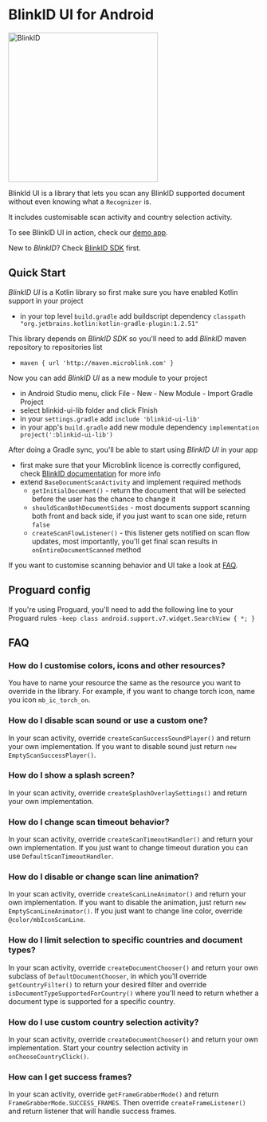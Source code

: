# BlinkID UI for Android
<a href="https://www.youtube.com/watch?v=nJBJtF7TgBQ" target="_blank">
	<img src="https://i.imgur.com/yBKxGTs.gif" alt="BlinkID" height=300> 
</a>
  
BlinkId UI is a library that lets you scan any BlinkID supported document without even knowing what a `Recognizer` is.

It includes customisable scan activity and country selection activity.

To see BlinkID UI in action, check our [demo app](https://play.google.com/store/apps/details?id=com.microblink.blinkidapp).

New to _BlinkID_? Check [BlinkID SDK](https://github.com/BlinkID/blinkid-android) first.

## <a name="quickStart"></a> Quick Start
_BlinkID UI_ is a Kotlin library so first make sure you have enabled Kotlin support in your project

* in your top level `build.gradle` add buildscript dependency `classpath "org.jetbrains.kotlin:kotlin-gradle-plugin:1.2.51"`

This library depends on _BlinkID SDK_ so you'll need to add _BlinkID_ maven repository to repositories list

* `maven { url 'http://maven.microblink.com' }`

Now you can add _BlinkID UI_ as a new module to your project

* in Android Studio menu, click File - New - New Module - Import Gradle Project
* select blinkid-ui-lib folder and click FInish
* in your `settings.gradle` add `include 'blinkid-ui-lib'`
* in your app's `build.gradle` add new module dependency `implementation project(':blinkid-ui-lib')`

After doing a Gradle sync, you'll be able to start using _BlinkID UI_ in your app

* first make sure that your Microblink licence is correctly configured, check [BlinkID documentation](https://github.com/BlinkID/blinkid-android/blob/master/README.md#quickScan) for more info
* extend `BaseDocumentScanActivity` and implement required methods
	* `getInitialDocument()` - return the document that will be selected before the user has the chance to change it
	* `shouldScanBothDocumentSides` - most documents support scanning both front and back side, if you just want to scan one side, return `false`
	* `createScanFlowListener()` - this listener gets notified on scan flow updates, most importantly, you'll get final scan results in `onEntireDocumentScanned` method

If you want to customise scanning behavior and UI take a look at [FAQ](#faq).

## <a name="proguard"></a>Proguard config
If you're using Proguard, you'll need to add the following line to your Proguard rules
`-keep class android.support.v7.widget.SearchView { *; }`

## <a name="faq"></a> FAQ
### How do I customise colors, icons and other resources?
You have to name your resource the same as the resource you want to override in the library. For example, if you want to change torch icon, name you icon `mb_ic_torch_on`.

### How do I disable scan sound or use a custom one?
In your scan activity, override `createScanSuccessSoundPlayer()` and return your own implementation. If you want to disable sound just return `new EmptyScanSuccessPlayer()`. 

### How do I show a splash screen?
In your scan activity, override `createSplashOverlaySettings()` and return your own implementation. 

### How do I change scan timeout behavior?
In your scan activity, override `createScanTimeoutHandler()` and return your own implementation. If you just want to change timeout duration you can use `DefaultScanTimeoutHandler`.

### How do I disable or change scan line animation?
In your scan activity, override `createScanLineAnimator()` and return your own implementation. If you want to disable the animation, just return `new EmptyScanLineAnimator()`. If you just want to change line color, override `@color/mbIconScanLine`.

### How do I limit selection to specific countries and document types?
In your scan activity, override `createDocumentChooser()` and return your own subclass of `DefaultDocumentChooser`, in which you'll override `getCountryFilter()` to return your desired filter and override `isDocumentTypeSupportedForCountry()` where you'll need to return whether a document type is supported for a specific country.

### How do I use custom country selection activity?
In your scan activity, override `createDocumentChooser()` and return your own implementation. Start your country selection activity in `onChooseCountryClick()`.

### How can I get success frames?
In your scan activity, override `getFrameGrabberMode()` and return `FrameGrabberMode.SUCCESS_FRAMES`. Then override `createFrameListener()` and return listener that will handle success frames.

